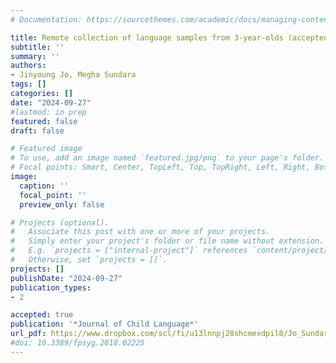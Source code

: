 ```yaml
---
# Documentation: https://sourcethemes.com/academic/docs/managing-content/

title: Remote collection of language samples from 3-year-olds (accepted)
subtitle: ''
summary: ''
authors:
- Jinyoung Jo, Megha Sundara
tags: []
categories: []
date: "2024-09-27"
#lastmod: in prep
featured: false
draft: false

# Featured image
# To use, add an image named `featured.jpg/png` to your page's folder.
# Focal points: Smart, Center, TopLeft, Top, TopRight, Left, Right, BottomLeft, Bottom, BottomRight.
image:
  caption: ''
  focal_point: ''
  preview_only: false

# Projects (optional).
#   Associate this post with one or more of your projects.
#   Simply enter your project's folder or file name without extension.
#   E.g. `projects = ["internal-project"]` references `content/project/deep-learning/index.md`.
#   Otherwise, set `projects = []`.
projects: []
publishDate: "2024-09-27"
publication_types:
- 2

accepted: true
publication: '*Journal of Child Language*'
url_pdf: https://www.dropbox.com/scl/fi/u13lnnpj28shcmexdpil8/Jo_Sundara_JCL_manuscript_AuthorInfoRemoved.pdf?rlkey=dv7hbufgz0yeqnp38fw6ooimj&st=sl0f4b0w&dl=0
#doi: 10.3389/fpsyg.2018.02225
---
```

